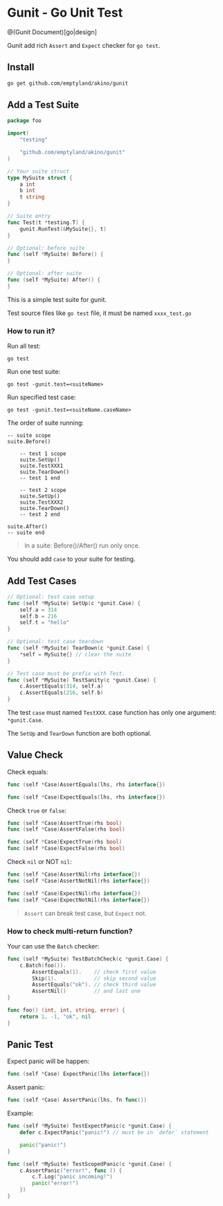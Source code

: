 # Gunit - Go Unit Test

@(Gunit Document)[go|design]

Gunit add rich `Assert` and `Expect` checker for `go test`.

## Install

```bash
go get github.com/emptyland/akino/gunit
```

## Add a Test Suite

```go
package foo

import(
    "testing"

    "github.com/emptyland/akino/gunit"
)

// Your suite struct
type MySuite struct {
    a int
    b int
    t string
}

// Suite entry
func Test(t *testing.T) {
    gunit.RunTest(&MySuite{}, t)
}

// Optional: before suite
func (self *MySuite) Before() {
}

// Optional: after suite
func (self *MySuite) After() {
}
```

This is a simple test suite for gunit.

Test source files like `go test` file, it must be named `xxxx_test.go`

### How to run it?

Run all test:
```
go test
```

Run one test suite:
```
go test -gunit.test=<suiteName>
```

Run specified test case:
```
go test -gunit.test=<suiteName.caseName>
```

The order of suite running:
```
-- suite scope
suite.Before()

    -- test 1 scope
    suite.SetUp()
    suite.TestXXX1
    suite.TearDown()
    -- test 1 end

    -- test 2 scope
    suite.SetUp()
    suite.TestXXX2
    suite.TearDown()
    -- test 2 end

suite.After()
-- suite end
```

> In a suite: Before()/After() run only once.

You should add `case` to your suite for testing.

## Add Test Cases

```go
// Optional: test case setup
func (self *MySuite) SetUp(c *gunit.Case) {
    self.a = 314
    self.b = 216
    self.t = "hello"
}

// Optional: test case teardown
func (self *MySuite) TearDown(c *gunit.Case) {
    *self = MySuite{} // clear the suite
}

// Test case must be prefix with Test.
func (self *MySuite) TestSanity(c *gunit.Case) {
    c.AssertEquals(314, self.a)
    c.AssertEquals(216, self.b)
}
```

The test `case` must named `TestXXX`. case function has only one argument: `*gunit.Case`.

The `SetUp` and `TearDown` function are both optional.

## Value Check

Check equals:
```go
func (self *Case)AssertEquals(lhs, rhs interface{})

func (self *Case)ExpectEquals(lhs, rhs interface{})
```

Check `true` or `false`:
```go
func (self *Case)AssertTrue(rhs bool)
func (self *Case)AssertFalse(rhs bool)

func (self *Case)ExpectTrue(rhs bool)
func (self *Case)ExpectFalse(rhs bool)
```

Check `nil` or NOT `nil`:
```go
func (self *Case)AssertNil(rhs interface{})
func (self *Case)AssertNotNil(rhs interface{})

func (self *Case)ExpectNil(rhs interface{})
func (self *Case)ExpectNotNil(rhs interface{})
```

> `Assert` can break test case, but `Expect` not.

### How to check multi-return function?

Your can use the `Batch` checker:

```go
func (self *MySuite) TestBatchCheck(c *gunit.Case) {
    c.Batch(foo()).
        AssertEquals(1).    // check first value
        Skip(1).            // skip second value
        AssertEquals("ok"). // check third value
        AssertNil()         // and last one
}

func foo() (int, int, string, error) {
    return 1, -1, "ok", nil
}
```

## Panic Test

Expect panic will be happen:
```go
func (self *Case) ExpectPanic(lhs interface{})
```

Assert panic:
```go
func (self *Case) AssertPanic(lhs, fn func())
```

Example:
```go
func (self *MySuite) TestExpectPanic(c *gunit.Case) {
    defer c.ExpectPanic("panic!") // must be in `defer` statement

    panic("panic!")
}

func (self *MySuite) TestScopedPanic(c *gunit.Case) {
    c.AssertPanic("error!", func () {
        c.T.Log("panic incoming!")
        panic("error!")
    })
}
```
